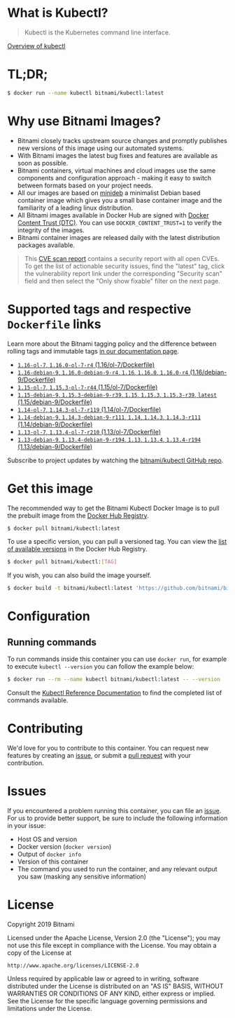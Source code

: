 
# What is Kubectl?

> Kubectl is the Kubernetes command line interface.

[Overview of kubectl](https://kubernetes.io/docs/reference/kubectl/overview/)

# TL;DR;

```bash
$ docker run --name kubectl bitnami/kubectl:latest
```

# Why use Bitnami Images?

* Bitnami closely tracks upstream source changes and promptly publishes new versions of this image using our automated systems.
* With Bitnami images the latest bug fixes and features are available as soon as possible.
* Bitnami containers, virtual machines and cloud images use the same components and configuration approach - making it easy to switch between formats based on your project needs.
* All our images are based on [minideb](https://github.com/bitnami/minideb) a minimalist Debian based container image which gives you a small base container image and the familiarity of a leading linux distribution.
* All Bitnami images available in Docker Hub are signed with [Docker Content Trust (DTC)](https://docs.docker.com/engine/security/trust/content_trust/). You can use `DOCKER_CONTENT_TRUST=1` to verify the integrity of the images.
* Bitnami container images are released daily with the latest distribution packages available.


> This [CVE scan report](https://quay.io/repository/bitnami/kubectl?tab=tags) contains a security report with all open CVEs. To get the list of actionable security issues, find the "latest" tag, click the vulnerability report link under the corresponding "Security scan" field and then select the "Only show fixable" filter on the next page.

# Supported tags and respective `Dockerfile` links

Learn more about the Bitnami tagging policy and the difference between rolling tags and immutable tags [in our documentation page](https://docs.bitnami.com/containers/how-to/understand-rolling-tags-containers/).


* [`1.16-ol-7`, `1.16.0-ol-7-r4` (1.16/ol-7/Dockerfile)](https://github.com/bitnami/bitnami-docker-kubectl/blob/1.16.0-ol-7-r4/1.16/ol-7/Dockerfile)
* [`1.16-debian-9`, `1.16.0-debian-9-r4`, `1.16`, `1.16.0`, `1.16.0-r4` (1.16/debian-9/Dockerfile)](https://github.com/bitnami/bitnami-docker-kubectl/blob/1.16.0-debian-9-r4/1.16/debian-9/Dockerfile)
* [`1.15-ol-7`, `1.15.3-ol-7-r44` (1.15/ol-7/Dockerfile)](https://github.com/bitnami/bitnami-docker-kubectl/blob/1.15.3-ol-7-r44/1.15/ol-7/Dockerfile)
* [`1.15-debian-9`, `1.15.3-debian-9-r39`, `1.15`, `1.15.3`, `1.15.3-r39`, `latest` (1.15/debian-9/Dockerfile)](https://github.com/bitnami/bitnami-docker-kubectl/blob/1.15.3-debian-9-r39/1.15/debian-9/Dockerfile)
* [`1.14-ol-7`, `1.14.3-ol-7-r119` (1.14/ol-7/Dockerfile)](https://github.com/bitnami/bitnami-docker-kubectl/blob/1.14.3-ol-7-r119/1.14/ol-7/Dockerfile)
* [`1.14-debian-9`, `1.14.3-debian-9-r111`, `1.14`, `1.14.3`, `1.14.3-r111` (1.14/debian-9/Dockerfile)](https://github.com/bitnami/bitnami-docker-kubectl/blob/1.14.3-debian-9-r111/1.14/debian-9/Dockerfile)
* [`1.13-ol-7`, `1.13.4-ol-7-r210` (1.13/ol-7/Dockerfile)](https://github.com/bitnami/bitnami-docker-kubectl/blob/1.13.4-ol-7-r210/1.13/ol-7/Dockerfile)
* [`1.13-debian-9`, `1.13.4-debian-9-r194`, `1.13`, `1.13.4`, `1.13.4-r194` (1.13/debian-9/Dockerfile)](https://github.com/bitnami/bitnami-docker-kubectl/blob/1.13.4-debian-9-r194/1.13/debian-9/Dockerfile)

Subscribe to project updates by watching the [bitnami/kubectl GitHub repo](https://github.com/bitnami/bitnami-docker-kubectl).

# Get this image

The recommended way to get the Bitnami Kubectl Docker Image is to pull the prebuilt image from the [Docker Hub Registry](https://hub.docker.com/r/bitnami/kubectl).

```bash
$ docker pull bitnami/kubectl:latest
```

To use a specific version, you can pull a versioned tag. You can view the [list of available versions](https://hub.docker.com/r/bitnami/kubectl/tags/) in the Docker Hub Registry.

```bash
$ docker pull bitnami/kubectl:[TAG]
```

If you wish, you can also build the image yourself.

```bash
$ docker build -t bitnami/kubectl:latest 'https://github.com/bitnami/bitnami-docker-kubectl.git#master:1.15/debian-9'
```

# Configuration

## Running commands

To run commands inside this container you can use `docker run`, for example to execute `kubectl --version` you can follow the example below:

```bash
$ docker run --rm --name kubectl bitnami/kubectl:latest -- --version
```

Consult the [Kubectl Reference Documentation](https://kubernetes.io/docs/reference/generated/kubectl/kubectl-commands) to find the completed list of commands available.

# Contributing

We'd love for you to contribute to this container. You can request new features by creating an [issue](https://github.com/bitnami/bitnami-docker-kubectl/issues), or submit a [pull request](https://github.com/bitnami/bitnami-docker-kubectl/pulls) with your contribution.

# Issues

If you encountered a problem running this container, you can file an [issue](https://github.com/bitnami/bitnami-docker-kubectl/issues). For us to provide better support, be sure to include the following information in your issue:

- Host OS and version
- Docker version (`docker version`)
- Output of `docker info`
- Version of this container
- The command you used to run the container, and any relevant output you saw (masking any sensitive information)

# License

Copyright 2019 Bitnami

Licensed under the Apache License, Version 2.0 (the "License");
you may not use this file except in compliance with the License.
You may obtain a copy of the License at

    http://www.apache.org/licenses/LICENSE-2.0

Unless required by applicable law or agreed to in writing, software
distributed under the License is distributed on an "AS IS" BASIS,
WITHOUT WARRANTIES OR CONDITIONS OF ANY KIND, either express or implied.
See the License for the specific language governing permissions and
limitations under the License.
